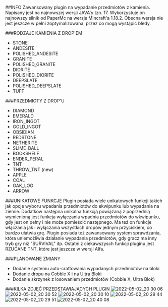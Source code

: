 ##INFO
Zawansowany plugin na wypadanie przedmiotów z kamienia. Napisany jest na najnowszej wersji JAVA'y tzn. 17. Wykorzystuje on najnowszy silnik od PaperMc na wersje Mincraft'a 1.18.2. Obecna wersja nie jest jeszcze w pełni zoptymalizowana, przez co mogą wystąpić błedy.

###RODZAJE KAMIENIA Z DROP'EM
- STONE
- ANDESITE
- POLISHED_ANDESITE
- GRANITE
- POLISHED_GRANITE
- DIORITE
- POLISHED_DIORITE
- DEEPSLATE
- POLISHED_DEEPSLATE
- TUFF

###PRZEDMIOTY Z DROP'U
- DIAMOND
- EMERALD
- IRON_INGOT
- GOLD_INGOT
- OBSIDIAN
- REDSTONE
- NETHERITE
- SLIME_BALL
- BOOKSHELF
- ENDER_PERAL
- TNT
- THROW_TNT (new)
- APPLE
- COAL
- OAK_LOG
- ARROW

###UNIKATOWE FUNKCJE
Plugin posiada wiele unikatowych funkcji takich jak opcje wyboru wpadania przedmiotów do ekwipunku lub wypadania na ziemie. Dodatkow następna unikalna funkcją powiązaną z poprzednią wymienioną jest funkcja wyłączania wpadnia przedmiotów do wkwipunku, gdy jest on pełny i nie może pomieścić następnego. Ma też on funkcje włączania jak i wyłączania wszystkich dropów jednym przyciskiem, co bardzo ułatwia grę. Plugin posiada też zawansowany system sprawdzania, która uniemożliwia działanie wypadania przedmiotów, gdy gracz ma inny tryb gry niż "SURVIVAL" itp. Ostatni z ciekawszysch funkcji pluginu jest RZUCANE TNT, które jest jeszcze w wersji Alfa.

###PLANOWANE ZMIANY
- Dodanie systemu auto-craftowania wypadanych przedmiotów na bloki
- Dodanie dropu na Cobble X i na Ultra Bloki 
- Dodanie skrzynek z losowaniem przedmiotów (Cobble X, Ultra Blok)

###KILKA ZDJĘĆ PRZEDSTAWIAJĄCYCH PLUGIN
![2022-05-02_20 30 06](https://user-images.githubusercontent.com/57270888/166305095-e27efb37-0272-4a84-abc8-da2fe20c6988.png)
![2022-05-02_20 30 52](https://user-images.githubusercontent.com/57270888/166304942-e98fc865-3e60-431b-8d62-dd27d87dc9c7.png)
![2022-05-02_20 30 10](https://user-images.githubusercontent.com/57270888/166305233-fb2e89da-8bca-4581-b17a-bf16f6088bbd.png)
![2022-05-02_20 29 44](https://user-images.githubusercontent.com/57270888/166305386-441e6be3-98e8-4905-bb52-3a3f9347ece5.png)
![2022-05-02_20 29 51](https://user-images.githubusercontent.com/57270888/166305670-b66b4a51-275d-4cce-9b96-6d2e500c21b9.png)
![2022-05-02_20 40 08](https://user-images.githubusercontent.com/57270888/166305887-87d822c6-ac82-4690-baaa-1f3a5c28976b.png)

